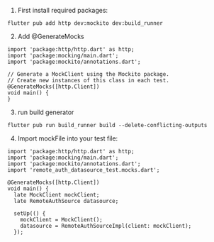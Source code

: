 1. First install required packages:
```console
flutter pub add http dev:mockito dev:build_runner
```
2. Add @GenerateMocks
```code
import 'package:http/http.dart' as http;
import 'package:mocking/main.dart';
import 'package:mockito/annotations.dart';

// Generate a MockClient using the Mockito package.
// Create new instances of this class in each test.
@GenerateMocks([http.Client])
void main() {
}
```

3. run build generator
```console
flutter pub run build_runner build --delete-conflicting-outputs
```

4. Import mockFile into your test file:
```Code
import 'package:http/http.dart' as http;
import 'package:mocking/main.dart';
import 'package:mockito/annotations.dart';
import 'remote_auth_datasource_test.mocks.dart';

@GenerateMocks([http.Client])
void main() {
  late MockClient mockClient;
  late RemoteAuthSource datasource;

  setUp(() {
    mockClient = MockClient();
    datasource = RemoteAuthSourceImpl(client: mockClient);
  });
```

